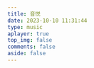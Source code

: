 ```yaml
---
title: 音悦
date: 2023-10-10 11:31:44
type: music
aplayer: true
top_img: false
comments: false
aside: false
---
```

